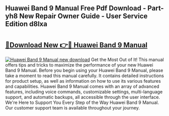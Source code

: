 ## Huawei Band 9 Manual Free Pdf Download - Part-yh8 New Repair Owner Guide - User Service Edition d8lxa

# <h2><a href="http://cf29610.oget.top/?id=Huawei+Band+9+Manual">🔗Download New 👉🔴 Huawei Band 9 Manual</a></h2>

[![Huawei Band 9 Manual new download](https://i.imgur.com/5g1atiW.png)](http://cf29610.oget.top/?id=Huawei+Band+9+Manual)
Get the Most Out of It! This manual offers tips and tricks to maximize the performance of your new Huawei Band 9 Manual. Before you begin using your Huawei Band 9 Manual, please take a moment to read this manual carefully. It contains detailed instructions for product setup, as well as information on how to use its various features and capabilities. Huawei Band 9 Manual comes with an array of advanced features, including voice commands, customizable settings, multi-language support, and automatic backups, all accessible through the user interface. We're Here to Support You Every Step of the Way Huawei Band 9 Manual. Our customer support team is available throughout your journey.
